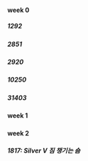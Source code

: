 #### week 0
##### 1292
##### 2851
##### 2920
##### 10250
##### 31403 

#### week 1
##### 

#### week 2
##### 1817: Silver V 짐 챙기는 숌
